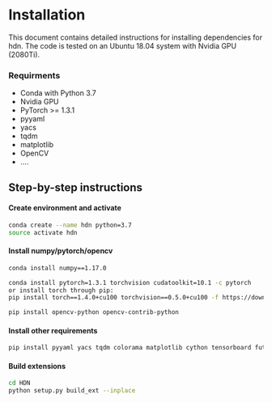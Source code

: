 # Installation

This document contains detailed instructions for installing dependencies for hdn. The code is tested on an Ubuntu 18.04 system with Nvidia GPU (2080Ti).



### Requirments
* Conda with Python 3.7
* Nvidia GPU
* PyTorch >= 1.3.1
* pyyaml
* yacs
* tqdm
* matplotlib
* OpenCV
* ....

## Step-by-step instructions

#### Create environment and activate

```bash
conda create --name hdn python=3.7
source activate hdn
```

#### Install numpy/pytorch/opencv
```bash
conda install numpy==1.17.0

conda install pytorch=1.3.1 torchvision cudatoolkit=10.1 -c pytorch
or install torch through pip: 
pip install torch==1.4.0+cu100 torchvision==0.5.0+cu100 -f https://download.pytorch.org/whl/torch_stable.html

pip install opencv-python opencv-contrib-python
```

#### Install other requirements
```bash
pip install pyyaml yacs tqdm colorama matplotlib cython tensorboard future  optuna graphviz scipy imageio kornia==0.2.1 Pillow optuna psutil memory_profiler shapely orjson mpi4py
```

#### Build extensions
```bash
cd HDN
python setup.py build_ext --inplace
```


